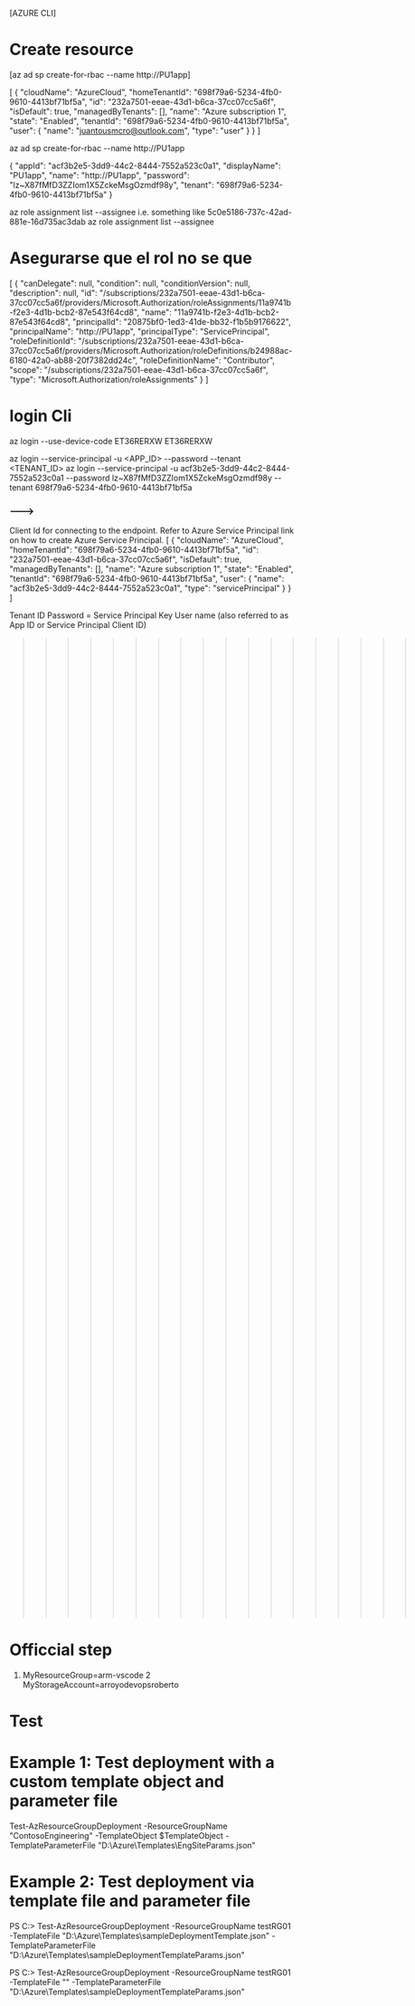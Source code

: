 
[AZURE CLI]
# Create resource
[az ad sp create-for-rbac --name http://PU1app]

[
  {
    "cloudName": "AzureCloud",
    "homeTenantId": "698f79a6-5234-4fb0-9610-4413bf71bf5a",
    "id": "232a7501-eeae-43d1-b6ca-37cc07cc5a6f",
    "isDefault": true,
    "managedByTenants": [],
    "name": "Azure subscription 1",
    "state": "Enabled",
    "tenantId": "698f79a6-5234-4fb0-9610-4413bf71bf5a",
    "user": {
      "name": "juantousmcro@outlook.com",
      "type": "user"
    }
  }
]


az ad sp create-for-rbac --name http://PU1app

{
  "appId": "acf3b2e5-3dd9-44c2-8444-7552a523c0a1",
  "displayName": "PU1app",
  "name": "http://PU1app",
  "password": "lz~X87fMfD3ZZIom1X5ZckeMsgOzmdf98y",
  "tenant": "698f79a6-5234-4fb0-9610-4413bf71bf5a"
}

 az role assignment list --assignee  <app id from earlier > i.e. something like 5c0e5186-737c-42ad-881e-16d735ac3dab
 az role assignment list --assignee  <app id from earlier > 

# Asegurarse que el rol no se que <Contributor>

[
  {
    "canDelegate": null,
    "condition": null,
    "conditionVersion": null,
    "description": null,
    "id": "/subscriptions/232a7501-eeae-43d1-b6ca-37cc07cc5a6f/providers/Microsoft.Authorization/roleAssignments/11a9741b-f2e3-4d1b-bcb2-87e543f64cd8",
    "name": "11a9741b-f2e3-4d1b-bcb2-87e543f64cd8",
    "principalId": "20875bf0-1ed3-41de-bb32-f1b5b9176622",
    "principalName": "http://PU1app",
    "principalType": "ServicePrincipal",
    "roleDefinitionId": "/subscriptions/232a7501-eeae-43d1-b6ca-37cc07cc5a6f/providers/Microsoft.Authorization/roleDefinitions/b24988ac-6180-42a0-ab88-20f7382dd24c",
    "roleDefinitionName": "Contributor",
    "scope": "/subscriptions/232a7501-eeae-43d1-b6ca-37cc07cc5a6f",
    "type": "Microsoft.Authorization/roleAssignments"
  }
]

# login Cli
az login --use-device-code
ET36RERXW
ET36RERXW


az login --service-principal -u <APP_ID> --password <PWD> --tenant <TENANT_ID>
az login --service-principal -u acf3b2e5-3dd9-44c2-8444-7552a523c0a1 --password lz~X87fMfD3ZZIom1X5ZckeMsgOzmdf98y --tenant 698f79a6-5234-4fb0-9610-4413bf71bf5a


### --->
Client Id for connecting to the endpoint. Refer to Azure Service Principal link on how to create Azure Service Principal.
[
  {
    "cloudName": "AzureCloud",
    "homeTenantId": "698f79a6-5234-4fb0-9610-4413bf71bf5a",
    "id": "232a7501-eeae-43d1-b6ca-37cc07cc5a6f",
    "isDefault": true,
    "managedByTenants": [],
    "name": "Azure subscription 1",
    "state": "Enabled",
    "tenantId": "698f79a6-5234-4fb0-9610-4413bf71bf5a",
    "user": {
      "name": "acf3b2e5-3dd9-44c2-8444-7552a523c0a1",
      "type": "servicePrincipal"
    }
  }
]

>>>>>>>>>>>>>>>>>>>>>>>>>

Tenant ID
Password = Service Principal Key
User name (also referred to as App ID or Service Principal Client ID)

>>>>>>>>>>>>>>>>>>>>>>>>>Client Id for connecting to the endpoint. Refer to Azure Service Principal link on how to create Azure Service Principal.



# Officcial step



1. MyResourceGroup=arm-vscode
2  MyStorageAccount=arroyodevopsroberto



# Test


# Example 1: Test deployment with a custom template object and parameter file

Test-AzResourceGroupDeployment -ResourceGroupName "ContosoEngineering" -TemplateObject $TemplateObject -TemplateParameterFile "D:\Azure\Templates\EngSiteParams.json"



# Example 2: Test deployment via template file and parameter file
PS C:\> Test-AzResourceGroupDeployment -ResourceGroupName testRG01 -TemplateFile "D:\Azure\Templates\sampleDeploymentTemplate.json" -TemplateParameterFile "D:\Azure\Templates\sampleDeploymentTemplateParams.json"


PS C:\> Test-AzResourceGroupDeployment -ResourceGroupName testRG01 -TemplateFile "" -TemplateParameterFile "D:\Azure\Templates\sampleDeploymentTemplateParams.json"









